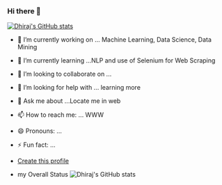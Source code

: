 ### Hi there 👋
[![Dhiraj's GitHub stats](https://github-readme-stats.vercel.app/api?username=dupadhyaya)](https://github.com/dupadhyaya/github-readme-stats)


- 🔭 I’m currently working on ... Machine Learning, Data Science, Data Mining
- 🌱 I’m currently learning ...NLP and use of Selenium for Web Scraping
- 👯 I’m looking to collaborate on ...
- 🤔 I’m looking for help with ... learning more
- 💬 Ask me about ...Locate me in web
- 📫 How to reach me: ... WWW
- 😄 Pronouns: ...
- ⚡ Fun fact: ...



- <a href='https://docs.github.com/en/account-and-profile/setting-up-and-managing-your-github-profile/customizing-your-profile/managing-your-profile-readme'> Create this profile </a>
- my Overall Status
![Dhiraj's GitHub stats](https://github-readme-stats.vercel.app/api?username=dupadhyaya&count_private=true)
